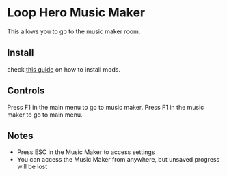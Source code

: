 # Loop Hero Music Maker

This allows you to go to the music maker room.

## Install
check [this guide](https://github.com/sam-k0/LoopHero_Mods) on how to install mods.

## Controls

Press F1 in the main menu to go to music maker.
Press F1 in the music maker to go to main menu.

## Notes
- Press ESC in the Music Maker to access settings
- You can access the Music Maker from anywhere, but unsaved progress will be lost